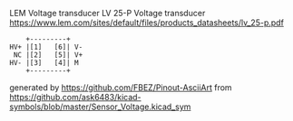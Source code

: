 LEM Voltage transducer LV 25-P
Voltage transducer
https://www.lem.com/sites/default/files/products_datasheets/lv_25-p.pdf


	    +---------+
	HV+ |[1]   [6]| V-
	 NC |[2]   [5]| V+
	HV- |[3]   [4]| M
	    +---------+


generated by https://github.com/FBEZ/Pinout-AsciiArt from https://github.com/ask6483/kicad-symbols/blob/master/Sensor_Voltage.kicad_sym